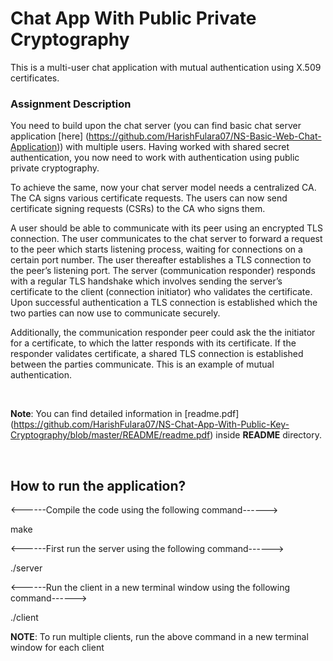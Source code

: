 # Chat App With Public Private Cryptography

This is a multi-user chat application with mutual authentication using X.509 certificates.

### Assignment Description

You need to build upon the chat server (you can find basic chat server application [here] (https://github.com/HarishFulara07/NS-Basic-Web-Chat-Application)) with multiple users. Having worked with shared secret authentication, you now need to work with authentication using public private cryptography. 

To achieve the same, now your chat server model needs a centralized CA. The CA signs various certificate requests. The users can now send certificate signing requests (CSRs) to the CA who signs them. 

A user should be able to communicate with its peer using an encrypted TLS connection. The user communicates to the chat server to forward a request to the peer which starts listening process, waiting for connections on a certain port number. The user thereafter establishes a TLS connection to the peer’s listening port. The server (communication responder) responds with a regular TLS handshake which involves sending the server’s certificate to the client (connection initiator) who validates the certificate. Upon successful authentication a TLS connection is established which the two parties can now use to communicate securely.

Additionally, the communication responder peer could ask the the initiator for a certificate, to which the latter responds with its certificate. If the responder validates certificate, a shared TLS connection is established between the parties communicate. This is an example of mutual authentication.

<br>

**Note**: You can find detailed information in [readme.pdf] (https://github.com/HarishFulara07/NS-Chat-App-With-Public-Key-Cryptography/blob/master/README/readme.pdf) inside **README** directory.

<br>

## How to run the application?

<------Compile the code using the following command------>

make

<------First run the server using the following command------>

./server

<------Run the client in a new terminal window using the following command------>

./client

**NOTE**: To run multiple clients, run the above command in a new terminal window for each client
